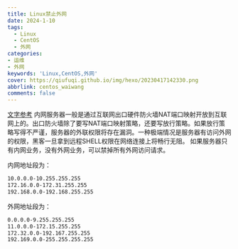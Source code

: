 ```yaml
---
title: Linux禁止外网
date: 2024-1-10
tags:
  - Linux
  - CentOS
  - 外网
categories: 
- 运维
- 外网
keywords: 'Linux,CentOS,外网'
cover: https://qiufuqi.github.io/img/hexo/20230417142330.png
abbrlink: centos_waiwang
comments: false
---
```


[文字参考](https://mp.weixin.qq.com/s/m-RWQFKH4Nku8xytn46dUw)
内网服务器一般是通过互联网出口硬件防火墙NAT端口映射开放到互联网上的。出口防火墙除了要写NAT端口映射策略，还要写放行策略。如果放行策略写得不严谨，服务器的外联权限将存在漏洞。一种极端情况是服务器有访问外网的权限，黑客一旦拿到远程SHELL权限在网络连接上将畅行无阻。
如果服务器只有内网业务，没有外网业务，可以禁掉所有外网访问请求。

内网地址段为：
```bash
10.0.0.0-10.255.255.255
172.16.0.0-172.31.255.255
192.168.0.0-192.168.255.255
```
外网地址段为：
```bash
0.0.0.0-9.255.255.255
11.0.0.0-172.15.255.255
172.32.0.0-192.167.255.255
192.169.0.0-255.255.255.255
```




